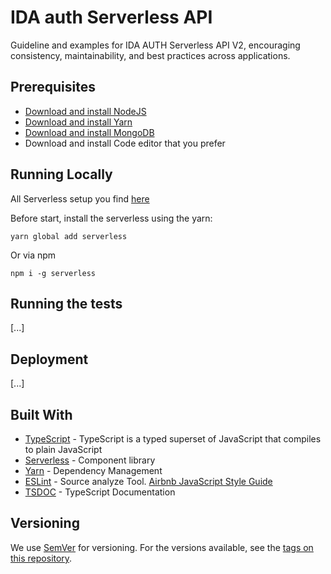 # IDA auth Serverless API

Guideline and examples for IDA AUTH Serverless API V2, encouraging consistency, maintainability, and best practices across applications.

## Prerequisites

* [Download and install NodeJS](https://nodejs.org)
* [Download and install Yarn](https://yarnpkg.com)
* [Download and install MongoDB](https://docs.mongodb.com/manual/installation/)
* Download and install Code editor that you prefer

## Running Locally

All Serverless setup you find [here](https://serverless.com/framework/docs/getting-started/)

Before start, install the serverless using the yarn:

```
yarn global add serverless
```
Or via npm
```
npm i -g serverless
```

## Running the tests

[...]

## Deployment

[...]

## Built With

* [TypeScript](https://www.typescriptlang.org/) - TypeScript is a typed superset of JavaScript that compiles to plain JavaScript
* [Serverless](https://serverless.com/) - Component library
* [Yarn](https://yarnpkg.com) - Dependency Management
* [ESLint](https://eslint.org/) - Source analyze Tool. [Airbnb JavaScript Style Guide](https://github.com/airbnb/javascript) 
* [TSDOC](https://github.com/microsoft/tsdoc) - TypeScript Documentation

## Versioning

We use [SemVer](http://semver.org/) for versioning. For the versions available, see the [tags on this repository](https://github.com/midianinja/som-api/tags). 
